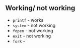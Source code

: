 ## Working/ not working

- `printf` - works
- `system` - not working
- `fopen` - not working
- `exit` - not working
- `fork` -